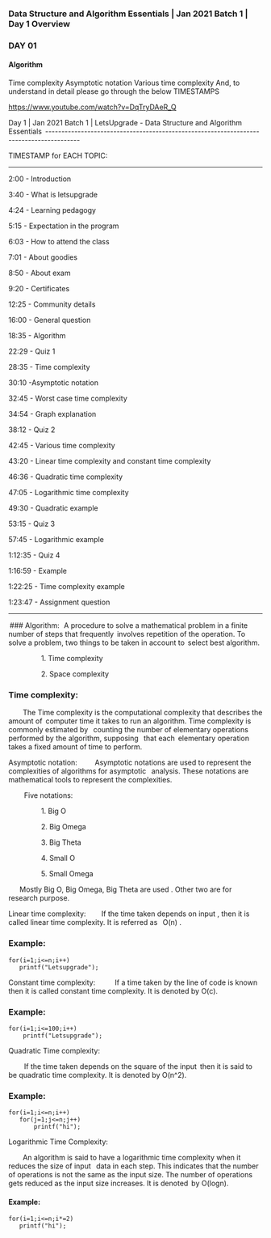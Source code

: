 
### Data Structure and Algorithm Essentials | Jan 2021 Batch 1 | Day 1 Overview
### DAY 01 
#### Algorithm
Time complexity
Asymptotic notation
Various time complexity
And, to understand in detail please go through the below TIMESTAMPS

https://www.youtube.com/watch?v=DqTryDAeR_Q

Day 1 | Jan 2021 Batch 1 | LetsUpgrade - Data Structure and Algorithm Essentials
 ---------------------------------------------------------------------------------------- 

TIMESTAMP for EACH TOPIC:  

------------------------------------------------------------------------------------------ 

2:00 - Introduction 

3:40 - What is letsupgrade 

4:24 - Learning pedagogy 

5:15 - Expectation in the program 

6:03 - How to attend the class 

7:01 - About goodies 

8:50 - About exam 

9:20 - Certificates 

12:25 - Community details 

16:00 - General question 

18:35 - Algorithm 

22:29 - Quiz 1 

28:35 - Time complexity 

30:10 -Asymptotic notation 

32:45 - Worst case time complexity 

34:54 - Graph explanation 

38:12 - Quiz 2 

42:45 - Various time complexity 

43:20 - Linear time complexity and constant time complexity 

46:36 - Quadratic time complexity 

47:05 - Logarithmic time complexity 

49:30 - Quadratic example 

53:15 - Quiz 3 

57:45 - Logarithmic example 

1:12:35 - Quiz 4 

1:16:59 - Example 

1:22:25 - Time complexity example 

1:23:47 - Assignment question

----------------------------------------------------------------------------------------------------------------------- 

 ### Algorithm:  
 A procedure to solve a mathematical problem in a finite number of steps that frequently  involves repetition of the operation. To solve a problem, two things to be taken in account to  select best algorithm. 

                    1. Time complexity      

                    2. Space complexity        

### Time complexity: 
         The Time complexity is the computational complexity that describes the amount of  computer time it takes to run an algorithm. Time complexity is commonly estimated by   counting the number of elementary operations performed by the algorithm, supposing   that each  elementary operation takes a fixed amount of time to perform. 

Asymptotic notation: 
          Asymptotic notations are used to represent the complexities of algorithms for asymptotic   analysis. These notations are mathematical tools to represent the complexities. 

          Five notations:     

                    1. Big O 

                    2. Big Omega 

                    3. Big Theta 

                    4. Small O  

                    5. Small Omega 

       Mostly Big O, Big Omega, Big Theta are used . Other two are for research purpose. 

Linear time complexity: 
         If the time taken depends on input , then it is called linear time complexity. It is referred as   O(n) . 

### Example: 
~~~
for(i=1;i<=n;i++) 
   printf("Letsupgrade"); 
~~~
Constant time complexity: 
           If a time taken by the line of code is known then it is called constant time complexity. It is denoted by O(c). 

### Example: 
~~~
for(i=1;i<=100;i++) 
    printf("Letsupgrade"); 
~~~
Quadratic Time complexity: 

          If the time taken depends on the square of the input  then it is said to be quadratic  time complexity. It is denoted by O(n^2). 

### Example: 
~~~
for(i=1;i<=n;i++) 
   for(j=1;j<=n;j++) 
       printf("hi"); 
~~~
Logarithmic Time Complexity: 

         An algorithm is said to have a logarithmic time complexity when it reduces the size of input   data in each step. This indicates that the number of operations is not the same as the input size. The number of operations gets reduced as the input size increases. It is denoted  by O(logn). 

#### Example: 
~~~
for(i=1;i<=n;i*=2) 
   printf("hi"); 
~~~
